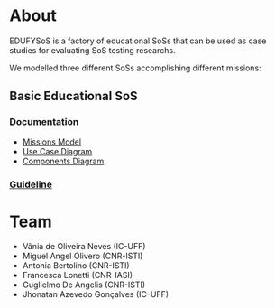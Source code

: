 # About

EDUFYSoS is a factory of educational SoSs that can be used as case studies for evaluating SoS testing researchs.

We modelled three different SoSs accomplishing different missions:

## Basic Educational SoS

### Documentation

* [Missions Model](https://github.com/edufysos/edufysos/blob/master/models/basic/mKAOSBasic.png)
* [Use Case Diagram](https://github.com/edufysos/edufysos/blob/master/models/basic/BasicUseCase_NoBorder.png)
* [Components Diagram](https://github.com/edufysos/edufysos/blob/master/models/basic/BasicComponents.png)

### [Guideline](https://github.com/edufysos/edufysos/blob/master/guidelines/BasicEducationalSoS.pdf)



# Team

* Vânia de Oliveira Neves (IC-UFF)
* Miguel Angel Olivero (CNR-ISTI)
* Antonia Bertolino (CNR-ISTI)
* Francesca Lonetti (CNR-IASI)
* Guglielmo De Angelis (CNR-ISTI)
* Jhonatan Azevedo Gonçalves (IC-UFF)
